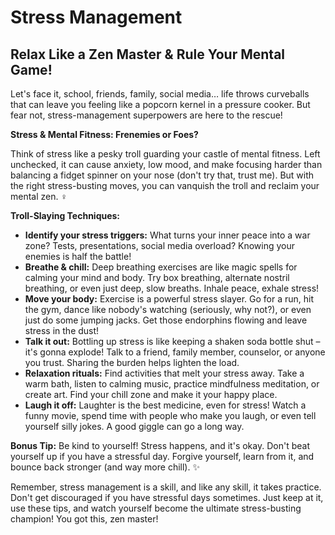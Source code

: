 <!-- ["Wellbeing", "Confidence", "Mental Health", "Physical Health"] -->

# Stress Management

## Relax Like a Zen Master & Rule Your Mental Game!

Let's face it, school, friends, family, social media… life throws curveballs that can leave you feeling like a popcorn kernel in a pressure cooker. But fear not, stress-management superpowers are here to the rescue!

**Stress & Mental Fitness: Frenemies or Foes?**

Think of stress like a pesky troll guarding your castle of mental fitness. Left unchecked, it can cause anxiety, low mood, and make focusing harder than balancing a fidget spinner on your nose (don't try that, trust me). But with the right stress-busting moves, you can vanquish the troll and reclaim your mental zen. ‍♀️

**Troll-Slaying Techniques:**

- **Identify your stress triggers:** What turns your inner peace into a war zone? Tests, presentations, social media overload? Knowing your enemies is half the battle!
- **Breathe & chill:** Deep breathing exercises are like magic spells for calming your mind and body. Try box breathing, alternate nostril breathing, or even just deep, slow breaths. Inhale peace, exhale stress!
- **Move your body:** Exercise is a powerful stress slayer. Go for a run, hit the gym, dance like nobody's watching (seriously, why not?), or even just do some jumping jacks. Get those endorphins flowing and leave stress in the dust!
- **Talk it out:** Bottling up stress is like keeping a shaken soda bottle shut – it's gonna explode! Talk to a friend, family member, counselor, or anyone you trust. Sharing the burden helps lighten the load.
- **Relaxation rituals:** Find activities that melt your stress away. Take a warm bath, listen to calming music, practice mindfulness meditation, or create art. Find your chill zone and make it your happy place.
- **Laugh it off:** Laughter is the best medicine, even for stress! Watch a funny movie, spend time with people who make you laugh, or even tell yourself silly jokes. A good giggle can go a long way.

**Bonus Tip:** Be kind to yourself! Stress happens, and it's okay. Don't beat yourself up if you have a stressful day. Forgive yourself, learn from it, and bounce back stronger (and way more chill). ✨

Remember, stress management is a skill, and like any skill, it takes practice. Don't get discouraged if you have stressful days sometimes. Just keep at it, use these tips, and watch yourself become the ultimate stress-busting champion! You got this, zen master!